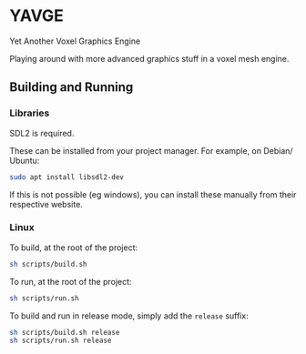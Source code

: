# YAVGE 

Yet Another Voxel Graphics Engine

Playing around with more advanced graphics stuff in a voxel mesh engine.

## Building and Running

### Libraries

SDL2 is required.

These can be installed from your project manager. For example, on Debian/ Ubuntu:

```sh
sudo apt install libsdl2-dev
```

If this is not possible (eg windows), you can install these manually from their respective website.

### Linux

To build, at the root of the project:

```sh
sh scripts/build.sh
```

To run, at the root of the project:

```sh
sh scripts/run.sh
```

To build and run in release mode, simply add the `release` suffix:

```sh
sh scripts/build.sh release
sh scripts/run.sh release
```